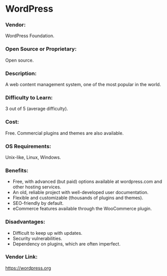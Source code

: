 # WordPress
### Vendor:  
WordPress Foundation.

### Open Source or Proprietary:
Open source.

### Description:
A web content management system, one of the most popular in the world.

### Difficulty to Learn:
3 out of 5 (average difficulty).

### Cost:
Free. Commercial plugins and themes are also available.

### OS Requirements:
Unix-like, Linux, Windows.

### Benefits:
* Free, with advanced (but paid) options available at wordpress.com and other hosting services.
* An old, reliable project with well-developed user documentation.
* Flexible and customizable (thousands of plugins and themes).
* SEO-friendly by default.
* eCommerce features available through the WooCommerce plugin.

### Disadvantages:
* Difficult to keep up with updates.
* Security vulnerabilities.
* Dependency on plugins, which are often imperfect.
  
### Vendor Link: 
https://wordpress.org
